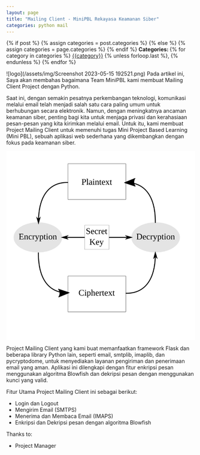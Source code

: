 ```yaml
---
layout: page
title: "Mailing Client - MiniPBL Rekayasa Keamanan Siber"
categories: python mail
---
```


<div class="post-categories">
  {% if post %}
    {% assign categories = post.categories %}
  {% else %}
    {% assign categories = page.categories %}
  {% endif %}
  <strong>Categories: </strong>
  {% for category in categories %}
  <a href="{{site.baseurl}}/categories/#{{category|slugize}}">{{category}}</a>
  {% unless forloop.last %}, {% endunless %}
  {% endfor %}
</div>

![logo](/assets/img/Screenshot 2023-05-15 192521.png)
Pada artikel ini, Saya akan membahas bagaimana Team MiniPBL kami membuat Mailing Client Project dengan Python.

Saat ini, dengan semakin pesatnya perkembangan teknologi, komunikasi melalui email telah menjadi salah satu cara paling umum untuk berhubungan secara elektronik. Namun, dengan meningkatnya ancaman keamanan siber, penting bagi kita untuk menjaga privasi dan kerahasiaan pesan-pesan yang kita kirimkan melalui email. Untuk itu, kami membuat Project Mailing Client untuk memenuhi tugas Mini Project Based Learning (Mini PBL), sebuah aplikasi web sederhana yang dikembangkan dengan fokus pada keamanan siber.

<div style="display: flex; justify-content: center;">
  <img src="/assets/img/symmetric_cipher.svg" alt="Symmetric Cycle">
</div>

Project Mailing Client yang kami buat memanfaatkan framework Flask dan beberapa library Python lain, seperti email, smtplib, imaplib, dan pycryptodome, untuk menyediakan layanan pengiriman dan penerimaan email yang aman. Aplikasi ini dilengkapi dengan fitur enkripsi pesan menggunakan algoritma Blowfish dan dekripsi pesan dengan menggunakan kunci yang valid.

Fitur Utama Project Mailing Client ini sebagai berikut:

- Login dan Logout
- Mengirim Email (SMTPS)
- Menerima dan Membaca Email (IMAPS)
- Enkripsi dan Dekripsi pesan dengan algoritma Blowfish

Thanks to:

- Project Manager
